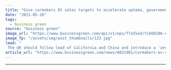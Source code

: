 ```yaml
---
title: "Give carmakers EV sales targets to accelerate uptake, government urged"
date: "2021-05-26"
tags: 
  - business green
source: "business green"
image_url: "https://www.businessgreen.com/api/v1/wps/f7a55e4/fcb60286-ef99-4258-a0cf-a748959d8ccb/8/iStock-1182744070-185x114.jpg"
image_fp: "/assets/img/post_thumbnails/123.jpg"
lead: "
 The UK should follow lead of California and China and introduce a 'zero emission vehicle mandate' to help boost the market, according to Green Alliance  ..."
article_url: "https://www.businessgreen.com/news/4031901/carmakers-ev-sales-targets-accelerate-uptake-government-urged"
---
```


---

